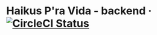 # Haikus P'ra Vida - backend &middot; [![CircleCI Status](https://circleci.com/gh/JoaoInez/haikus-pra-vida-backend.svg?style=shield&circle-token=:circle-token)](https://app.circleci.com/pipelines/github/JoaoInez/haikus-pra-vida-backend)
